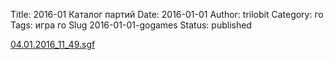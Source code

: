 Title: 2016-01 Каталог партий
Date: 2016-01-01
Author: trilobit
Category: го
Tags: игра го
Slug 2016-01-01-gogames
Status: published


[04.01.2016_11_49.sgf](http://eidogo.com/#url:https://raw.githubusercontent.com/zztrilobit/zztrilobit.github.io/master/sgf/04.01.2016_11_49.sgf)

